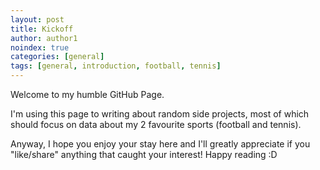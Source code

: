 ```yaml
---
layout: post
title: Kickoff
author: author1
noindex: true
categories: [general]
tags: [general, introduction, football, tennis]
---
```

Welcome to my humble GitHub Page.

I'm using this page to writing about random side projects, most of which should focus on data about my 2 favourite sports (football and tennis).

Anyway, I hope you enjoy your stay here and I'll greatly appreciate if you "like/share" anything that caught your interest! Happy reading :D
